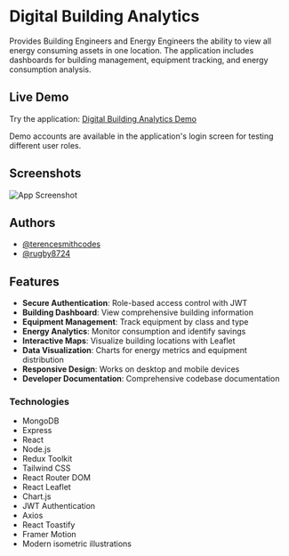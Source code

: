 
# Digital Building Analytics

Provides Building Engineers and Energy Engineers the ability to view all energy consuming assets in one location. The application includes dashboards for building management, equipment tracking, and energy consumption analysis.

## Live Demo

Try the application: [Digital Building Analytics Demo](https://terencesmithcodes.github.io/digitalbuildings1/)

Demo accounts are available in the application's login screen for testing different user roles.

## Screenshots

![App Screenshot](https://i.ibb.co/7Kn3qs2/readme.jpg")

## Authors

- [@terencesmithcodes](https://github.com/terencesmithcodes)
- [@rugby8724](https://github.com/rugby8724)

## Features

- **Secure Authentication**: Role-based access control with JWT
- **Building Dashboard**: View comprehensive building information
- **Equipment Management**: Track equipment by class and type
- **Energy Analytics**: Monitor consumption and identify savings
- **Interactive Maps**: Visualize building locations with Leaflet
- **Data Visualization**: Charts for energy metrics and equipment distribution
- **Responsive Design**: Works on desktop and mobile devices
- **Developer Documentation**: Comprehensive codebase documentation

### Technologies

- MongoDB
- Express
- React
- Node.js
- Redux Toolkit
- Tailwind CSS
- React Router DOM
- React Leaflet
- Chart.js
- JWT Authentication
- Axios
- React Toastify
- Framer Motion
- Modern isometric illustrations



